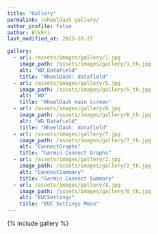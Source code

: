 ```yaml
---
title: "Gallery"
permalink: /wheeldash_gallery/
author_profile: false
author: BlkFri
last_modified_at: 2023-10-27

gallery:
  - url: /assets/images/gallery/1.jpg
    image_path: /assets/images/gallery/1_th.jpg
    alt: "WD_Datafield"
    title: "WheelDash: datafield"
  - url: /assets/images/gallery/5.jpg
    image_path: /assets/images/gallery/5_th.jpg
    alt: "WD"
    title: "WheelDash main screen"
  - url: /assets/images/gallery/6.jpg
    image_path: /assets/images/gallery/6_th.jpg
    alt: "WD_Datafield"
    title: "WheelDash: datafield"
  - url: /assets/images/gallery/7.jpg
    image_path: /assets/images/gallery/7_th.jpg
    alt: "ConnectGraphs"
    title: "Garmin Connect Graphs"
  - url: /assets/images/gallery/2.jpg
    image_path: /assets/images/gallery/2_th.jpg
    alt: "ConnectSummary"
    title: "Garmin Connect Summary"
  - url: /assets/images/gallery/8.jpg
    image_path: /assets/images/gallery/8_th.jpg
    alt: "EUCSettings"
    title: "EUC Settings Menu"
---
```


{% include gallery %}
